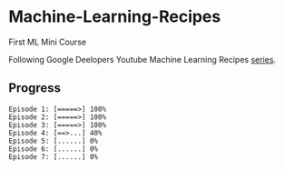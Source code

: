 # Machine-Learning-Recipes
First ML Mini Course

Following Google Deelopers Youtube Machine Learning Recipes [series](https://www.youtube.com/playlist?list=PLOU2XLYxmsIIuiBfYad6rFYQU_jL2ryal).

## Progress
	Episode 1: [=====>] 100%
	Episode 2: [=====>] 100%
	Episode 3: [=====>] 100%
	Episode 4: [==>...] 40%
	Episode 5: [......] 0%
	Episode 6: [......] 0%
	Episode 7: [......] 0%
